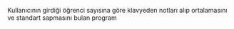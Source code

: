 Kullanıcının girdiği öğrenci sayısına göre klavyeden notları alıp ortalamasını ve standart sapmasını bulan program
